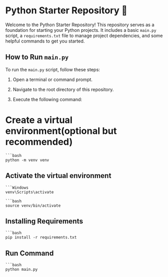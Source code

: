 # Python Starter Repository 🐍

Welcome to the Python Starter Repository! This repository serves as a foundation for starting your Python projects. It includes a basic `main.py` script, a `requirements.txt` file to manage project dependencies, and some helpful commands to get you started.

## How to Run `main.py`

To run the `main.py` script, follow these steps:

1. Open a terminal or command prompt.

2. Navigate to the root directory of this repository.

3. Execute the following command:

# Create a virtual environment(optional but recommended)

``````
```bash
python -m venv venv
``````

## Activate the virtual environment
``````
```Windows
venv\Scripts\activate

```bash
source venv/bin/activate
``````

## Installing Requirements
``````
```bash
pip install -r requirements.txt
``````

## Run Command
`````
```bash
python main.py
`````